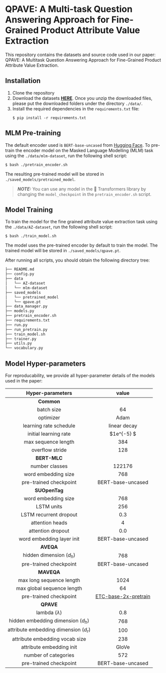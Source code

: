 # QPAVE: A Multi-task Question Answering Approach for Fine-Grained Product Attribute Value Extraction

This repository contains the datasets and source code used in our paper: QPAVE: A Multitask Question Answering Approach for Fine-Grained Product Attribute Value Extraction.

## Installation
1. Clone the repository
2. Download the datasets [**HERE**](https://github.com/kassemsabeh/qpave/data). Once you unzip the downloaded files, please put the downloaded folders under the directory ```./data/```.
3. Install the required dependencies in the ```requirements.txt``` file:
    ```
    $ pip install -r requirements.txt
    ```

## MLM Pre-training
The default encoder used is ```BERT-base-uncased``` from [Hugging Face](https://huggingface.co/bert-base-uncased). To pre-train the encoder model on the Masked Language Modelling (MLM) task using the ```./data/mlm-dataset```, run the following shell script:
```
$ bash ./pretrain_encoder.sh
```

The resulting pre-trained model will be stored in ```./saved_models/pretrained_model```.
> **_NOTE:_**  You can use any model in the 🤗 Transformers library by changing the ```model_checkpoint``` in the ```pretrain_encoder.sh``` script.

## Model Training
To train the model for the fine grained attribute value extraction task using the ```./data/AZ-dataset```, run the following shell script:

```
$ bash ./train_model.sh
```
The model uses the pre-trained encoder by default to train the model. The trained model will be stored in ```./saved_models/qpave.pt```.

After running all scripts, you should obtain the following directory tree:
```bash
├── README.md
├── config.py
├── data
│   └── AZ-dataset
│   └── mlm-dataset
├── saved_models
│   └── pretrained_model
│   └── qpave.pt
├── data_manager.py
├── models.py
├── pretrain_encoder.sh
├── requirements.txt
├── run.py
├── run_pretrain.py
├── train_model.sh
├── trainer.py
├── utils.py
└── vocabulary.py
```
## Model Hyper-parameters
For reproducability, we provide all hyper-parameter details of the models used in the paper:

|            **Hyper-parameters**           |   **value**  |
|:-------------------------------------:|:-----------------:|
|                 **Common**            |                   |
|               batch size              |         64        |
|               optimizer               |        Adam       |
|         learning rate schedule        |    linear decay   |
|         initial learning rate         |     $1e^{-5} $    |
|          max sequence length          |        384        |
|            overflow stride            |        128        |
|          **BERT-MLC**                 |                   |
|          number classes               |      122176       |
|          word embedding size          |        768        |
|          pre-trained checkpoint       | BERT-base-uncased |
|          **SUOpenTag**                |                   |
|          word embedding size          |        768        |
|               LSTM units              |        256        |
|         LSTM recurrent dropout        |        0.3        |
|            attention heads            |         4         |
|           attention dropout           |        0.0        |
|       word embedding layer init       | BERT-base-uncased |
|                 **AVEQA**             |                   |
|        hidden dimension ($d_h$)       |        768        |
|         pre-trained checkpoint        | BERT-base-uncased |
|                 **MAVEQA**            |                   |
|        max long sequence length       |        1024       |
|      max global sequence length       |       64          |
|         pre-trained checkpoint        |[ETC-base-2x-pretrain](https://github.com/google-research/google-research/tree/master/etcmodel#pre-trained-models)         |
|                  **QPAVE**            |                   |
|           lambda ($\lambda$)          |        0.8        |
|   hidden embedding dimension ($d_h$)  |        768        |
| attribute embedding dimension ($d_r$) |        100        |
|     attribute embedding vocab size    |        238        |
|        attribute embedding init       |       GloVe       |
|          number of categories         |        572        |
|         pre-trained checkpoint        | BERT-base-uncased |



[datasets]: /data/README.md
